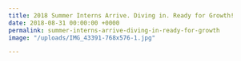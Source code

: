 ```yaml
---
title: 2018 Summer Interns Arrive. Diving in. Ready for Growth!
date: 2018-08-31 00:00:00 +0000
permalink: summer-interns-arrive-diving-in-ready-for-growth
image: "/uploads/IMG_43391-768x576-1.jpg"

---
```

